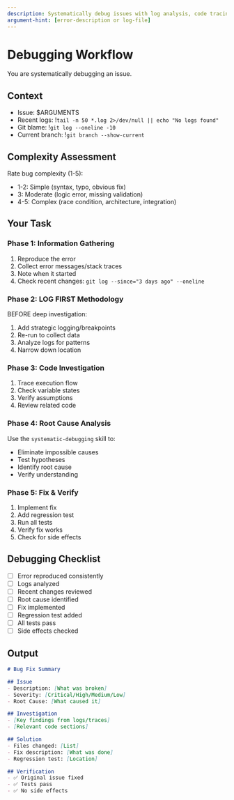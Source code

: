 ```yaml
---
description: Systematically debug issues with log analysis, code tracing, and root cause analysis
argument-hint: [error-description or log-file]
---
```


# Debugging Workflow

You are systematically debugging an issue.

## Context
- Issue: $ARGUMENTS
- Recent logs: !`tail -n 50 *.log 2>/dev/null || echo "No logs found"`
- Git blame: !`git log --oneline -10`
- Current branch: !`git branch --show-current`

## Complexity Assessment

Rate bug complexity (1-5):
- 1-2: Simple (syntax, typo, obvious fix)
- 3: Moderate (logic error, missing validation)
- 4-5: Complex (race condition, architecture, integration)

## Your Task

### Phase 1: Information Gathering
1. Reproduce the error
2. Collect error messages/stack traces
3. Note when it started
4. Check recent changes: `git log --since="3 days ago" --oneline`

### Phase 2: LOG FIRST Methodology
BEFORE deep investigation:
1. Add strategic logging/breakpoints
2. Re-run to collect data
3. Analyze logs for patterns
4. Narrow down location

### Phase 3: Code Investigation
1. Trace execution flow
2. Check variable states
3. Verify assumptions
4. Review related code

### Phase 4: Root Cause Analysis
Use the `systematic-debugging` skill to:
- Eliminate impossible causes
- Test hypotheses
- Identify root cause
- Verify understanding

### Phase 5: Fix & Verify
1. Implement fix
2. Add regression test
3. Run all tests
4. Verify fix works
5. Check for side effects

## Debugging Checklist
- [ ] Error reproduced consistently
- [ ] Logs analyzed
- [ ] Recent changes reviewed
- [ ] Root cause identified
- [ ] Fix implemented
- [ ] Regression test added
- [ ] All tests pass
- [ ] Side effects checked

## Output
```markdown
# Bug Fix Summary

## Issue
- Description: [What was broken]
- Severity: [Critical/High/Medium/Low]
- Root Cause: [What caused it]

## Investigation
- [Key findings from logs/traces]
- [Relevant code sections]

## Solution
- Files changed: [List]
- Fix description: [What was done]
- Regression test: [Location]

## Verification
- ✅ Original issue fixed
- ✅ Tests pass
- ✅ No side effects
```

